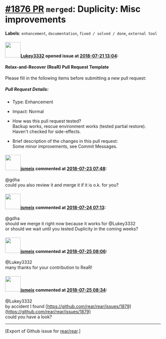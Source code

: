 [\#1876 PR](https://github.com/rear/rear/pull/1876) `merged`: Duplicity: Misc improvements
==========================================================================================

**Labels**: `enhancement`, `documentation`, `fixed / solved / done`,
`external tool`

#### <img src="https://avatars.githubusercontent.com/u/17516425?v=4" width="50">[Lukey3332](https://github.com/Lukey3332) opened issue at [2018-07-21 13:04](https://github.com/rear/rear/pull/1876):

#### Relax-and-Recover (ReaR) Pull Request Template

Please fill in the following items before submitting a new pull request:

##### Pull Request Details:

-   Type: Enhancement

-   Impact: Normal

-   How was this pull request tested?  
    Backup works, rescue environment works (tested partial restore).  
    Haven't checked for side-effects.

-   Brief description of the changes in this pull request:  
    Some minor improvements, see Commit Messages.

#### <img src="https://avatars.githubusercontent.com/u/1788608?u=925fc54e2ce01551392622446ece427f51e2f0ce&v=4" width="50">[jsmeix](https://github.com/jsmeix) commented at [2018-07-23 07:48](https://github.com/rear/rear/pull/1876#issuecomment-406970266):

@gdha  
could you also review it and merge it if it is o.k. for you?

#### <img src="https://avatars.githubusercontent.com/u/1788608?u=925fc54e2ce01551392622446ece427f51e2f0ce&v=4" width="50">[jsmeix](https://github.com/jsmeix) commented at [2018-07-24 07:13](https://github.com/rear/rear/pull/1876#issuecomment-407305503):

@gdha  
should we merge it right now because it works for @Lukey3332  
or should we wait until you tested Duplicity in the coming weeks?

#### <img src="https://avatars.githubusercontent.com/u/1788608?u=925fc54e2ce01551392622446ece427f51e2f0ce&v=4" width="50">[jsmeix](https://github.com/jsmeix) commented at [2018-07-25 08:06](https://github.com/rear/rear/pull/1876#issuecomment-407670434):

@Lukey3332  
many thanks for your contribution to ReaR!

#### <img src="https://avatars.githubusercontent.com/u/1788608?u=925fc54e2ce01551392622446ece427f51e2f0ce&v=4" width="50">[jsmeix](https://github.com/jsmeix) commented at [2018-07-25 08:34](https://github.com/rear/rear/pull/1876#issuecomment-407677872):

@Lukey3332  
by accident I found
[https://github.com/rear/rear/issues/1879](https://github.com/rear/rear/issues/1879)  
could you have a look?

------------------------------------------------------------------------

\[Export of Github issue for
[rear/rear](https://github.com/rear/rear).\]
